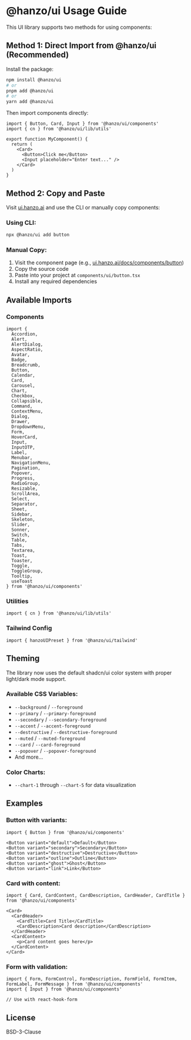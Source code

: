 # @hanzo/ui Usage Guide

This UI library supports two methods for using components:

## Method 1: Direct Import from @hanzo/ui (Recommended)

Install the package:
```bash
npm install @hanzo/ui
# or
pnpm add @hanzo/ui
# or
yarn add @hanzo/ui
```

Then import components directly:
```tsx
import { Button, Card, Input } from '@hanzo/ui/components'
import { cn } from '@hanzo/ui/lib/utils'

export function MyComponent() {
  return (
    <Card>
      <Button>Click me</Button>
      <Input placeholder="Enter text..." />
    </Card>
  )
}
```

## Method 2: Copy and Paste

Visit [ui.hanzo.ai](https://ui.hanzo.ai) and use the CLI or manually copy components:

### Using CLI:
```bash
npx @hanzo/ui add button
```

### Manual Copy:
1. Visit the component page (e.g., [ui.hanzo.ai/docs/components/button](https://ui.hanzo.ai/docs/components/button))
2. Copy the source code
3. Paste into your project at `components/ui/button.tsx`
4. Install any required dependencies

## Available Imports

### Components
```tsx
import {
  Accordion,
  Alert,
  AlertDialog,
  AspectRatio,
  Avatar,
  Badge,
  Breadcrumb,
  Button,
  Calendar,
  Card,
  Carousel,
  Chart,
  Checkbox,
  Collapsible,
  Command,
  ContextMenu,
  Dialog,
  Drawer,
  DropdownMenu,
  Form,
  HoverCard,
  Input,
  InputOTP,
  Label,
  Menubar,
  NavigationMenu,
  Pagination,
  Popover,
  Progress,
  RadioGroup,
  Resizable,
  ScrollArea,
  Select,
  Separator,
  Sheet,
  Sidebar,
  Skeleton,
  Slider,
  Sonner,
  Switch,
  Table,
  Tabs,
  Textarea,
  Toast,
  Toaster,
  Toggle,
  ToggleGroup,
  Tooltip,
  useToast
} from '@hanzo/ui/components'
```

### Utilities
```tsx
import { cn } from '@hanzo/ui/lib/utils'
```

### Tailwind Config
```tsx
import { hanzoUIPreset } from '@hanzo/ui/tailwind'
```

## Theming

The library now uses the default shadcn/ui color system with proper light/dark mode support.

### Available CSS Variables:
- `--background` / `--foreground`
- `--primary` / `--primary-foreground`
- `--secondary` / `--secondary-foreground`
- `--accent` / `--accent-foreground`
- `--destructive` / `--destructive-foreground`
- `--muted` / `--muted-foreground`
- `--card` / `--card-foreground`
- `--popover` / `--popover-foreground`
- And more...

### Color Charts:
- `--chart-1` through `--chart-5` for data visualization

## Examples

### Button with variants:
```tsx
import { Button } from '@hanzo/ui/components'

<Button variant="default">Default</Button>
<Button variant="secondary">Secondary</Button>
<Button variant="destructive">Destructive</Button>
<Button variant="outline">Outline</Button>
<Button variant="ghost">Ghost</Button>
<Button variant="link">Link</Button>
```

### Card with content:
```tsx
import { Card, CardContent, CardDescription, CardHeader, CardTitle } from '@hanzo/ui/components'

<Card>
  <CardHeader>
    <CardTitle>Card Title</CardTitle>
    <CardDescription>Card description</CardDescription>
  </CardHeader>
  <CardContent>
    <p>Card content goes here</p>
  </CardContent>
</Card>
```

### Form with validation:
```tsx
import { Form, FormControl, FormDescription, FormField, FormItem, FormLabel, FormMessage } from '@hanzo/ui/components'
import { Input } from '@hanzo/ui/components'

// Use with react-hook-form
```

## License

BSD-3-Clause